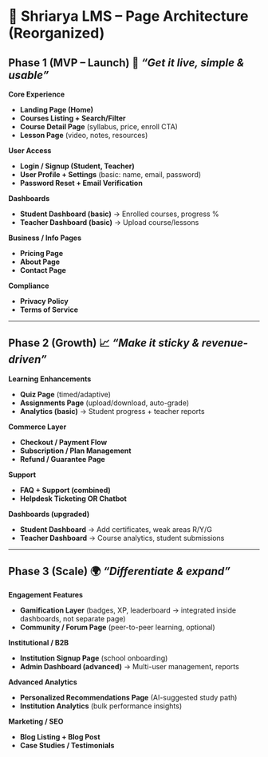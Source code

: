 # 🚀 **Shriarya LMS – Page Architecture (Reorganized)**

## **Phase 1 (MVP – Launch)** 🎯 _“Get it live, simple & usable”_

**Core Experience**

- **Landing Page (Home)**
- **Courses Listing + Search/Filter**
- **Course Detail Page** (syllabus, price, enroll CTA)
- **Lesson Page** (video, notes, resources)

**User Access**

- **Login / Signup (Student, Teacher)**
- **User Profile + Settings** (basic: name, email, password)
- **Password Reset + Email Verification**

**Dashboards**

- **Student Dashboard (basic)** → Enrolled courses, progress %
- **Teacher Dashboard (basic)** → Upload course/lessons

**Business / Info Pages**

- **Pricing Page**
- **About Page**
- **Contact Page**

**Compliance**

- **Privacy Policy**
- **Terms of Service**

---

## **Phase 2 (Growth)** 📈 _“Make it sticky & revenue-driven”_

**Learning Enhancements**

- **Quiz Page** (timed/adaptive)
- **Assignments Page** (upload/download, auto-grade)
- **Analytics (basic)** → Student progress + teacher reports

**Commerce Layer**

- **Checkout / Payment Flow**
- **Subscription / Plan Management**
- **Refund / Guarantee Page**

**Support**

- **FAQ + Support (combined)**
- **Helpdesk Ticketing OR Chatbot**

**Dashboards (upgraded)**

- **Student Dashboard** → Add certificates, weak areas R/Y/G
- **Teacher Dashboard** → Course analytics, student submissions

---

## **Phase 3 (Scale)** 🌍 _“Differentiate & expand”_

**Engagement Features**

- **Gamification Layer** (badges, XP, leaderboard → integrated inside dashboards, not separate page)
- **Community / Forum Page** (peer-to-peer learning, optional)

**Institutional / B2B**

- **Institution Signup Page** (school onboarding)
- **Admin Dashboard (advanced)** → Multi-user management, reports

**Advanced Analytics**

- **Personalized Recommendations Page** (AI-suggested study path)
- **Institution Analytics** (bulk performance insights)

**Marketing / SEO**

- **Blog Listing + Blog Post**
- **Case Studies / Testimonials**
